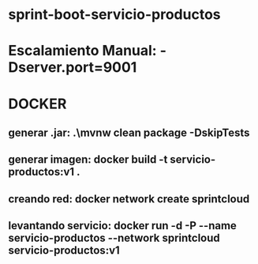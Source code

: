 # sprint-boot-servicio-productos
# Escalamiento Manual: -Dserver.port=9001

# DOCKER
## generar .jar: .\mvnw clean package -DskipTests
## generar imagen: docker build -t servicio-productos:v1 .
## creando red: docker network create sprintcloud
## levantando servicio: docker run -d -P --name servicio-productos --network sprintcloud servicio-productos:v1
